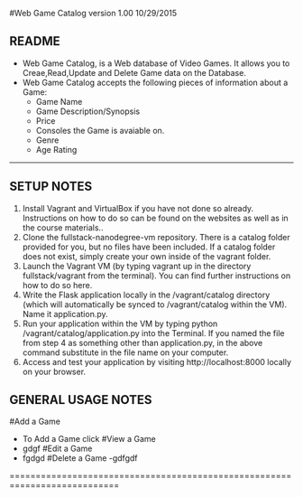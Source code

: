 #Web Game Catalog version 1.00  10/29/2015

README
------
- Web Game Catalog, is a Web database of Video Games. It allows you to Creae,Read,Update and Delete Game data on the Database. 
- Web Game Catalog accepts the following pieces of information about a Game:
  - Game Name 
  - Game Description/Synopsis
  - Price 
  - Consoles the Game is avaiable on.
  - Genre 
  - Age Rating

----------------------------------------------------------------------------

SETUP NOTES
-----------
1. Install Vagrant and VirtualBox if you have not done so already. Instructions on how to do so can be found on the websites as well as in the course materials..
2. Clone the fullstack-nanodegree-vm repository. There is a catalog folder provided for you, but no files have been included. If a catalog folder does not exist, simply create your own inside of the vagrant folder.
3. Launch the Vagrant VM (by typing vagrant up in the directory fullstack/vagrant from the terminal). You can find further instructions on how to do so here.
4. Write the Flask application locally in the /vagrant/catalog directory (which will automatically be synced to /vagrant/catalog within the VM). Name it application.py.
5. Run your application within the VM by typing python /vagrant/catalog/application.py into the Terminal. If you named the file from step 4 as something other than application.py, in the above command substitute in the file name on your computer.
6. Access and test your application by visiting http://localhost:8000 locally on your browser.

GENERAL USAGE NOTES
-------------------
#Add a Game
- To Add a Game click 
#View a Game
- gdgf
#Edit a Game
- fgdgd
#Delete a Game
-gdfgdf


===========================================================================
